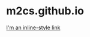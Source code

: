 # m2cs.github.io
[I'm an inline-style link](https://docs.google.com/forms/d/e/1FAIpQLSevc63fcoJIT4s3K2kmsYPTVbiROQ9tDtgWW1iB0HRZ4fZswg/viewform)
